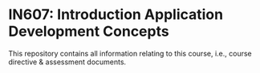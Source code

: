 # IN607: Introduction Application Development Concepts

This repository contains all information relating to this course, i.e., course directive & assessment documents.
